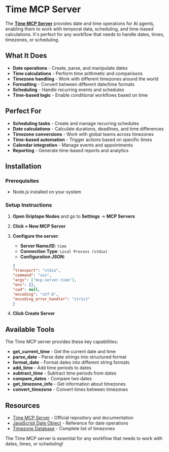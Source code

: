 # Time MCP Server

The [**Time MCP Server**](https://github.com/modelcontextprotocol/servers/tree/main/src/time) provides date and time operations for AI agents, enabling them to work with temporal data, scheduling, and time-based calculations. It's perfect for any workflow that needs to handle dates, times, timezones, or scheduling.

## What It Does

- **Date operations** - Create, parse, and manipulate dates
- **Time calculations** - Perform time arithmetic and comparisons
- **Timezone handling** - Work with different timezones around the world
- **Formatting** - Convert between different date/time formats
- **Scheduling** - Handle recurring events and schedules
- **Time-based logic** - Enable conditional workflows based on time

## Perfect For

- **Scheduling tasks** - Create and manage recurring schedules
- **Date calculations** - Calculate durations, deadlines, and time differences
- **Timezone conversions** - Work with global teams across timezones
- **Time-based automation** - Trigger actions based on specific times
- **Calendar integration** - Manage events and appointments
- **Reporting** - Generate time-based reports and analytics

## Installation

### Prerequisites
- Node.js installed on your system

### Setup Instructions

1. **Open Griptape Nodes** and go to **Settings** → **MCP Servers**
1. **Click + New MCP Server**
1. **Configure the server**:

    - **Server Name/ID**: `time`
    - **Connection Type**: `Local Process (stdio)`
    - **Configuration JSON**:

    ```json
    {
    "transport": "stdio",
    "command": "uvx",
    "args": ["mcp-server-time"],
    "env": {},
    "cwd": null,
    "encoding": "utf-8",
    "encoding_error_handler": "strict"
    }
    ```

1. **Click Create Server**

## Available Tools

The Time MCP server provides these key capabilities:

- **get_current_time** - Get the current date and time
- **parse_date** - Parse date strings into structured format
- **format_date** - Format dates into different string formats
- **add_time** - Add time periods to dates
- **subtract_time** - Subtract time periods from dates
- **compare_dates** - Compare two dates
- **get_timezone_info** - Get information about timezones
- **convert_timezone** - Convert times between timezones

## Resources

- [Time MCP Server](https://github.com/modelcontextprotocol/servers/tree/main/src/time) - Official repository and documentation
- [JavaScript Date Object](https://developer.mozilla.org/en-US/docs/Web/JavaScript/Reference/Global_Objects/Date) - Reference for date operations
- [Timezone Database](https://en.wikipedia.org/wiki/List_of_tz_database_time_zones) - Complete list of timezones

The Time MCP server is essential for any workflow that needs to work with dates, times, or scheduling!